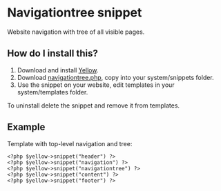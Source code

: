 Navigationtree snippet
======================
Website navigation with tree of all visible pages.

How do I install this?
----------------------
1. Download and install [Yellow](https://github.com/markseu/yellowcms/).  
2. Download [navigationtree.php](navigationtree.php?raw=true), copy into your system/snippets folder.  
3. Use the snippet on your website, edit templates in your system/templates folder.

To uninstall delete the snippet and remove it from templates.

Example
-------
Template with top-level navigation and tree:

    <?php $yellow->snippet("header") ?>
    <?php $yellow->snippet("navigation") ?>
    <?php $yellow->snippet("navigationtree") ?>
    <?php $yellow->snippet("content") ?>
    <?php $yellow->snippet("footer") ?>